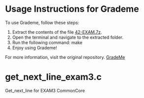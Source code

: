 # Usage Instructions for Grademe

To use Grademe, follow these steps:

1. Extract the contents of the file [42-EXAM.7z](https://github.com/LN-Dark/42School/blob/main/DeletedGitProjects/42-EXAM.7z).
2. Open the terminal and navigate to the extracted folder.
3. Run the following command: make
4. Enjoy using Grademe!

For more information, visit the original repository. [GradeMe](https://grademe.fr/)


# get_next_line_exam3.c

Get_next_line for EXAM3 CommonCore
